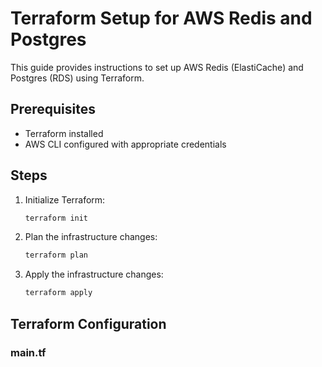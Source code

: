 # Terraform Setup for AWS Redis and Postgres

This guide provides instructions to set up AWS Redis (ElastiCache) and Postgres (RDS) using Terraform.

## Prerequisites

- Terraform installed
- AWS CLI configured with appropriate credentials

## Steps

1. Initialize Terraform:
    ```sh
    terraform init
    ```

2. Plan the infrastructure changes:
    ```sh
    terraform plan
    ```

3. Apply the infrastructure changes:
    ```sh
    terraform apply
    ```

## Terraform Configuration

### main.tf

